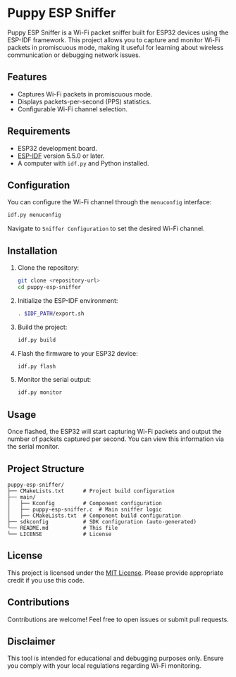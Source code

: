 # Puppy ESP Sniffer

Puppy ESP Sniffer is a Wi-Fi packet sniffer built for ESP32 devices using the ESP-IDF framework. This project allows you to capture and monitor Wi-Fi packets in promiscuous mode, making it useful for learning about wireless communication or debugging network issues.

## Features

- Captures Wi-Fi packets in promiscuous mode.
- Displays packets-per-second (PPS) statistics.
- Configurable Wi-Fi channel selection.

## Requirements

- ESP32 development board.
- [ESP-IDF](https://github.com/espressif/esp-idf) version 5.5.0 or later.
- A computer with `idf.py` and Python installed.

## Configuration

You can configure the Wi-Fi channel through the `menuconfig` interface:

```bash
idf.py menuconfig
```

Navigate to `Sniffer Configuration` to set the desired Wi-Fi channel.

## Installation

1. Clone the repository:
   ```bash
   git clone <repository-url>
   cd puppy-esp-sniffer
   ```

2. Initialize the ESP-IDF environment:
   ```bash
   . $IDF_PATH/export.sh
   ```

3. Build the project:
   ```bash
   idf.py build
   ```

4. Flash the firmware to your ESP32 device:
   ```bash
   idf.py flash
   ```

5. Monitor the serial output:
   ```bash
   idf.py monitor
   ```

## Usage

Once flashed, the ESP32 will start capturing Wi-Fi packets and output the number of packets captured per second. You can view this information via the serial monitor.

## Project Structure

```
puppy-esp-sniffer/
├── CMakeLists.txt      # Project build configuration
├── main/
│   ├── Kconfig         # Component configuration
│   ├── puppy-esp-sniffer.c  # Main sniffer logic
│   ├── CMakeLists.txt  # Component build configuration
├── sdkconfig           # SDK configuration (auto-generated)
└── README.md           # This file
└── LICENSE             # License
```

## License

This project is licensed under the [MIT License](LICENSE). Please provide appropriate credit if you use this code.

## Contributions

Contributions are welcome! Feel free to open issues or submit pull requests.

## Disclaimer

This tool is intended for educational and debugging purposes only. Ensure you comply with your local regulations regarding Wi-Fi monitoring.
